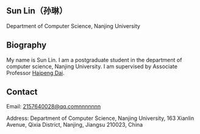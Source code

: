 



## Sun Lin（孙琳）
Department of Computer Science,
Nanjing University

## Biography

My name is Sun Lin. I am a postgraduate student in the department of computer science, Nanjing University. I am supervised by Associate Professor [Haipeng Dai](https://cs.nju.edu.cn/daihp/).

## Contact

Email: 2157640028@qq.comnnnnnnn

Address: Department of Computer Science, Nanjing University, 163 Xianlin Avenue, Qixia District, Nanjing, Jiangsu 210023, China

